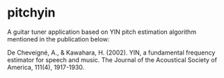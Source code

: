 # pitchyin
A guitar tuner application based on YIN pitch estimation algorithm mentioned in the publication below:

De Cheveigné, A., & Kawahara, H. (2002). YIN, a fundamental frequency estimator for speech and music. The Journal of the Acoustical Society of America, 111(4), 1917-1930.


